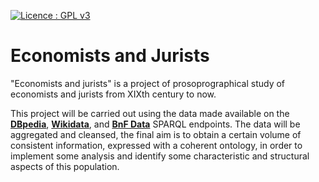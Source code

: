 [![Licence : GPL v3](https://img.shields.io/badge/License-GPLv3-blue.svg)](https://www.gnu.org/licenses/gpl-3.0)

# Economists and Jurists

"Economists and jurists" is a project of prosoprographical study of economists and jurists from XIXth century to now. 

This project will be carried out using the data made available on the **[DBpedia](https://www.dbpedia.org/)**, **[Wikidata](https://www.wikidata.org/wiki/Wikidata:Main_Page)**, and **[BnF Data](https://data.bnf.fr/)** SPARQL endpoints. The data will be aggregated and cleansed, the final aim is to obtain a certain volume of consistent information, expressed with a coherent ontology, in order to implement some analysis and identify some characteristic and structural aspects of this population. 
 
